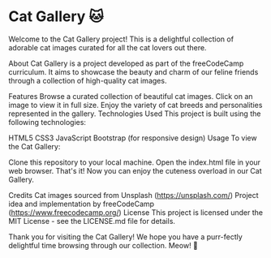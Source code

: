 # Cat Gallery 🐱
Welcome to the Cat Gallery project! This is a delightful collection of adorable cat images curated for all the cat lovers out there.

About
Cat Gallery is a project developed as part of the freeCodeCamp curriculum. It aims to showcase the beauty and charm of our feline friends through a collection of high-quality cat images.

Features
Browse a curated collection of beautiful cat images.
Click on an image to view it in full size.
Enjoy the variety of cat breeds and personalities represented in the gallery.
Technologies Used
This project is built using the following technologies:

HTML5
CSS3
JavaScript
Bootstrap (for responsive design)
Usage
To view the Cat Gallery:

Clone this repository to your local machine.
Open the index.html file in your web browser.
That's it! Now you can enjoy the cuteness overload in our Cat Gallery.

Credits
Cat images sourced from Unsplash (https://unsplash.com/)
Project idea and implementation by freeCodeCamp (https://www.freecodecamp.org/)
License
This project is licensed under the MIT License - see the LICENSE.md file for details.

Thank you for visiting the Cat Gallery! We hope you have a purr-fectly delightful time browsing through our collection. Meow! 🐾
